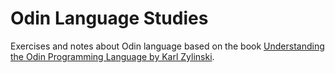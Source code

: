 # Odin Language Studies

Exercises and notes about Odin language based on the book [Understanding the Odin Programming Language by Karl Zylinski](https://odinbook.com/).
